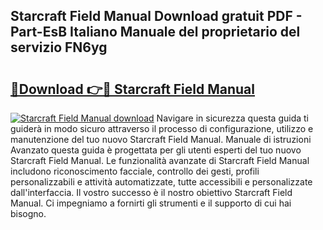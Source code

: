 ## Starcraft Field Manual Download gratuit PDF - Part-EsB Italiano Manuale del proprietario del servizio FN6yg

# <h2><a href="http://dfbtpn7.blite.top/?on=Starcraft+Field+Manual">🔗Download 👉🔴 Starcraft Field Manual</a></h2>

[![Starcraft Field Manual download](https://i.imgur.com/lujVjoI.png)](http://dfbtpn7.blite.top/?on=Starcraft+Field+Manual)
Navigare in sicurezza questa guida ti guiderà in modo sicuro attraverso il processo di configurazione, utilizzo e manutenzione del tuo nuovo Starcraft Field Manual. Manuale di istruzioni Avanzato questa guida è progettata per gli utenti esperti del tuo nuovo Starcraft Field Manual. Le funzionalità avanzate di Starcraft Field Manual includono riconoscimento facciale, controllo dei gesti, profili personalizzabili e attività automatizzate, tutte accessibili e personalizzate dall'interfaccia. Il vostro successo è il nostro obiettivo Starcraft Field Manual. Ci impegniamo a fornirti gli strumenti e il supporto di cui hai bisogno.

